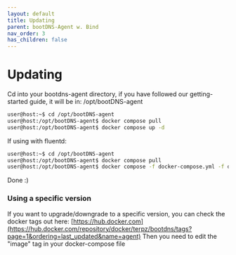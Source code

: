 ```yaml
---
layout: default
title: Updating
parent: bootDNS-Agent w. Bind
nav_order: 3
has_children: false
---
```


# Updating

Cd into your bootdns-agent directory, if you have followed our getting-started guide, it will be in: /opt/bootDNS-agent

```bash
user@host:~$ cd /opt/bootDNS-agent
user@host:/opt/bootDNS-agent$ docker compose pull
user@host:/opt/bootDNS-agent$ docker compose up -d 
```

If using with fluentd:

```bash
user@host:~$ cd /opt/bootDNS-agent
user@host:/opt/bootDNS-agent$ docker compose pull
user@host:/opt/bootDNS-agent$ docker compose -f docker-compose.yml -f docker-compose.fluentd.yml up -d
```

Done :) 

### Using a specific version

If you want to upgrade/downgrade to a specific version, you can check the docker tags out here: [https://hub.docker.com](https://hub.docker.com/repository/docker/terpz/bootdns/tags?page=1&ordering=last_updated&name=agent)
Then you need to edit the "image" tag in your docker-compose file
